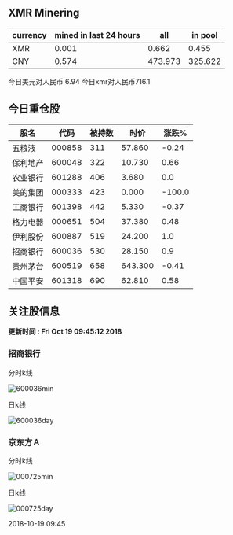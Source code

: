 ## XMR Minering

|currency|mined in last 24 hours|all|in pool|
|---|---|---|---|
|XMR|0.001|0.662|0.455|
|CNY|0.574|473.973|325.622|

今日美元对人民币 6.94	今日xmr对人民币716.1


## 今日重仓股 

|股名|代码|被持数|时价|涨跌%|
|---|---|---|---|---|
|五粮液|000858|311|57.860|-0.24|
|保利地产|600048|322|10.730|0.66|
|农业银行|601288|406|3.680|0.0|
|美的集团|000333|423|0.000|-100.0|
|工商银行|601398|442|5.330|-0.37|
|格力电器|000651|504|37.380|0.48|
|伊利股份|600887|519|24.200|1.0|
|招商银行|600036|530|28.150|0.9|
|贵州茅台|600519|658|643.300|-0.41|
|中国平安|601318|690|62.810|0.58|

## 关注股信息
**更新时间 : Fri Oct 19 09:45:12 2018**
### 招商银行 
分时k线

![600036min](http://image.sinajs.cn/newchart/min/n/sh600036.gif)

日k线

![600036day](http://image.sinajs.cn/newchart/daily/n/sh600036.gif)

### 京东方Ａ 
分时k线

![000725min](http://image.sinajs.cn/newchart/min/n/sz000725.gif)

日k线

![000725day](http://image.sinajs.cn/newchart/daily/n/sz000725.gif)

2018-10-19 09:45
